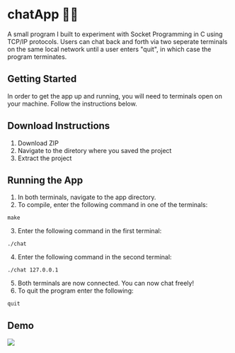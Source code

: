 # chatApp 👨‍💻
A small program I built to experiment with Socket Programming in C using TCP/IP protocols. Users can chat back and forth via two seperate terminals on the same local network until a user enters "quit", in which case the program terminates.

## Getting Started
In order to get the app up and running, you will need to terminals open on your machine. Follow the instructions below.

## Download Instructions
1) Download ZIP
2) Navigate to the diretory where you saved the project
3) Extract the project

## Running the App
1) In both terminals, navigate to the app directory.
2) To compile, enter the following command in one of the terminals:
```
make
```
3) Enter the following command in the first terminal:
```
./chat
```
4) Enter the following command in the second terminal:
```
./chat 127.0.0.1
```
5) Both terminals are now connected. You can now chat freely! 
6) To quit the program enter the following:
```
quit
```

## Demo
![](demo.gif)


